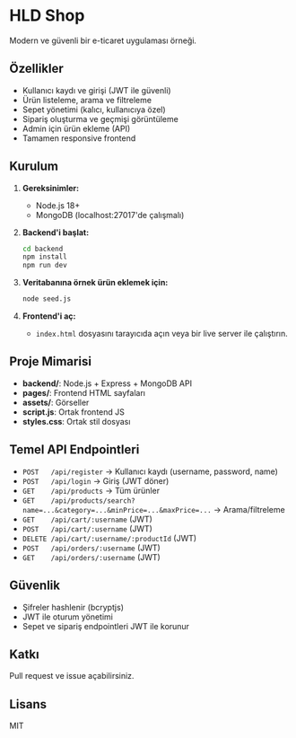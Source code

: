 # HLD Shop

Modern ve güvenli bir e-ticaret uygulaması örneği.

## Özellikler
- Kullanıcı kaydı ve girişi (JWT ile güvenli)
- Ürün listeleme, arama ve filtreleme
- Sepet yönetimi (kalıcı, kullanıcıya özel)
- Sipariş oluşturma ve geçmişi görüntüleme
- Admin için ürün ekleme (API)
- Tamamen responsive frontend

## Kurulum

1. **Gereksinimler:**
   - Node.js 18+
   - MongoDB (localhost:27017'de çalışmalı)

2. **Backend'i başlat:**
   ```bash
   cd backend
   npm install
   npm run dev
   ```

3. **Veritabanına örnek ürün eklemek için:**
   ```bash
   node seed.js
   ```

4. **Frontend'i aç:**
   - `index.html` dosyasını tarayıcıda açın veya bir live server ile çalıştırın.

## Proje Mimarisi

- **backend/**: Node.js + Express + MongoDB API
- **pages/**: Frontend HTML sayfaları
- **assets/**: Görseller
- **script.js**: Ortak frontend JS
- **styles.css**: Ortak stil dosyası

## Temel API Endpointleri

- `POST   /api/register`   → Kullanıcı kaydı (username, password, name)
- `POST   /api/login`      → Giriş (JWT döner)
- `GET    /api/products`   → Tüm ürünler
- `GET    /api/products/search?name=...&category=...&minPrice=...&maxPrice=...` → Arama/filtreleme
- `GET    /api/cart/:username` (JWT)
- `POST   /api/cart/:username` (JWT)
- `DELETE /api/cart/:username/:productId` (JWT)
- `POST   /api/orders/:username` (JWT)
- `GET    /api/orders/:username` (JWT)

## Güvenlik
- Şifreler hashlenir (bcryptjs)
- JWT ile oturum yönetimi
- Sepet ve sipariş endpointleri JWT ile korunur

## Katkı
Pull request ve issue açabilirsiniz.

## Lisans
MIT
